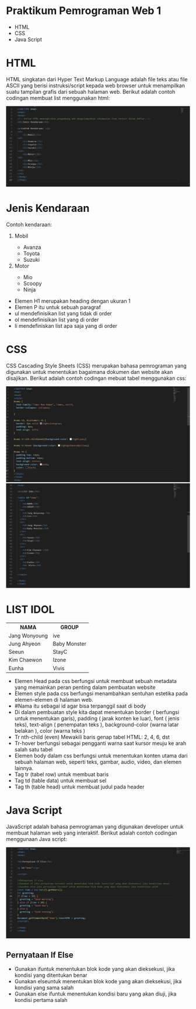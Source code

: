 # Praktikum Pemrograman Web 1
- HTML
- CSS
- Java Script

# HTML 
HTML singkatan dari Hyper Text Markup Language adalah file teks atau file ASCII yang berisi instruksi/script kepada web browser untuk menampilkan suatu tampilan grafis dari sebuah halaman web.
Berikut adalah contoh codingan membuat list menggunakan html:

![alt text](https://github.com/Fiaputrii/PWeb1/blob/main/ss/html.jpg?raw=true)

<h1>Jenis Kendaraan</h1>

<p>Contoh kendaraan: </p>
<ol>
    <li>Mobil</li>
<ul>
    <li>Avanza</li>
    <li>Toyota</li>
    <li>Suzuki</li>
</ul>
    <li>Motor</li>
<ul>
    <li>Mio</li>
    <li>Scoopy</li>
    <li>Ninja</li>
</ul>
</ol>

-	Elemen H1 merupakan heading dengan ukuran 1
-	Elemen P itu untuk sebuah paragraf
-	ul mendefinisikan list yang tidak di order
-	ol mendefinisikan list yang di order
-	li mendefiniskan list apa saja yang di order

# CSS 
CSS Cascading Style Sheets (CSS) merupakan bahasa pemrograman yang digunakan untuk menentukan bagaimana dokumen dan website akan disajikan.
Berikut adalah contoh codingan mebuat tabel menggunakan css:

![alt text](https://github.com/Fiaputrii/PWeb1/blob/main/ss/css1.jpg?raw=true)
![alt text](https://github.com/Fiaputrii/PWeb1/blob/main/ss/css2.jpg?raw=true)
<!Doctype html>
<html>
<head>
<style>
    
#nama
  font-family:'Times New Roman', Times, serif;
  border-collapse: collapse;
}

#nama td, #customers th {
  border: 1px solid lightslategray;
  padding: 8px;
  text-align: left;
}

#nama tr:nth-child(even){background-color: lightcyan;}

#nama tr:hover {background-color: lightgoldenrodyellow;}

#nama th {
  padding-top: 12px;
  padding-bottom: 12px;
  text-align: center;
  background-color: pink;
  color: black;
}
</style>
</head>
<body>

<h1>LIST IDOL</h1>

<table id="nama">
  <tr>
    <th>NAMA</th>
    <th>GROUP</th>
  <tr>
    <td>Jang Wonyoung</td>
    <td>ive</td>
  </tr>
  <tr>
    <td>Jung Ahyeon</td>
    <td>Baby Monster</td>
  </tr>
  <tr>
    <td>Seeun</td>
    <td>StayC</td>
  </tr>
  <tr>
    <td>Kim Chaewon </td>
    <td>Izone</td>
  </tr>
  <tr>
    <td>Eunha</td>
    <td> Vivis</td>
  </tr>

</table>
</body>
</html>

-	Elemen Head pada css berfungsi untuk membuat sebuah metadata yang memainkan peran penting dalam pembuatan website
-	Elemen style pada css berfungsi menambahkan sentuhan estetika pada elemen-elemen di halaman web.
-	#Nama itu sebagai id agar bisa terpanggil saat di body
-	Di dalam pembuatan style kita dapat menentukan border ( berfungsi untuk menentukan garis), padding ( jarak konten ke luar), font ( jenis teks), text-align ( penempatan teks ), background-color (warna latar belakan ), color (warna teks )
-	Tr nth-child (even)  Mewakili baris genap tabel HTML: 2, 4, 6, dst
-	Tr-hover berfungsi sebagai pengganti warna saat kursor meuju ke arah salah satu tabel
-	Elemen body dalam css berfungsi untuk  menentukan konten utama dari sebuah halaman web, seperti teks, gambar, audio, video, dan elemen lainnya.
-	Tag tr (tabel row) untuk membuat baris
-	Tag td (table data) untuk membuat sel
-	Tag th (table head) untuk membuat judul pada header

# Java Script
JavaScript adalah bahasa pemrograman yang digunakan developer untuk membuat halaman web yang interaktif. 
Berikut adalah contoh codingan menggunaan Java script:

![alt text](https://github.com/Fiaputrii/PWeb1/blob/main/ss/javascript.jpg?raw=true)

<!DOCTYPE html>
<html>
<body>

<h2>Pernyataan If Else</h2>

<p id="demo"></p>

<script>
//Pernyataan if else
//Gunakan if jika pernyataan tersebut untuk menentukan blok kode JavaScript yang akan dieksekusi jika kondisinya benar
//Gunakan else jika pernyataan tersebut untuk menentukan blok kode yang akan dieksekusi jika kondisinya salah
const time = new Date().getHours();
let greeting;
if (time < 10) {
  greeting = "Good morning";
} else if (time < 20) {
  greeting = "Good day";
} else {
  greeting = "Good evening";
}
document.getElementById("demo").innerHTML = greeting;
</script>

</body>
</html>

- Gunakan ifuntuk menentukan blok kode yang akan dieksekusi, jika kondisi yang ditentukan benar
- Gunakan elseuntuk menentukan blok kode yang akan dieksekusi, jika kondisi yang sama salah
- Gunakan else ifuntuk menentukan kondisi baru yang akan diuji, jika kondisi pertama salah
